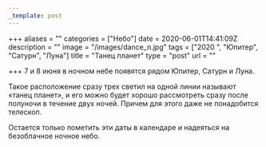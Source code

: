 ```yaml
---
_template: post
---
```




+++
aliases = ""
categories = ["Небо"]
date = 2020-06-01T14:41:09Z
description = ""
image = "/images/dance_n.jpg"
tags = ["2020 ", "Юпитер", "Сатурн", "Луна"]
title = "Танец планет"
type = "post"
url = ""

+++
7 и 8 июня в ночном небе появятся рядом Юпитер, Сатурн и Луна.  
  
Такое расположение сразу трех светил на одной линии называют «танец планет», и его можно будет хорошо рассмотреть сразу после полуночи в течение двух ночей. Причем для этого даже не понадобится телескоп.  
  
Остается только пометить эти даты в календаре и надеяться на безоблачное ночное небо.
